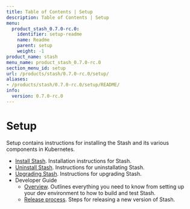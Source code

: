 ```yaml
---
title: Table of Contents | Setup
description: Table of Contents | Setup
menu:
  product_stash_0.7.0-rc.0:
    identifier: setup-readme
    name: Readme
    parent: setup
    weight: -1
product_name: stash
menu_name: product_stash_0.7.0-rc.0
section_menu_id: setup
url: /products/stash/0.7.0-rc.0/setup/
aliases:
- /products/stash/0.7.0-rc.0/setup/README/
info:
  version: 0.7.0-rc.0
---
```


# Setup

Setup contains instructions for installing the Stash and its various components in Kubernetes.

- [Install Stash](/products/stash/0.7.0-rc.0/setup/install). Installation instructions for Stash.
- [Uninstall Stash](/products/stash/0.7.0-rc.0/setup/uninstall). Instructions for uninstallating Stash.
- [Upgrading Stash](/products/stash/0.7.0-rc.0/setup/upgrade). Instructions for upgrading Stash.
- Developer Guide
  - [Overview](/products/stash/0.7.0-rc.0/setup/developer-guide/overview). Outlines everything you need to know from setting up your dev environment to how to build and test Stash.
  - [Release process](/products/stash/0.7.0-rc.0/setup/developer-guide/release). Steps for releasing a new version of Stash.
